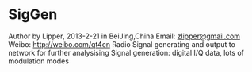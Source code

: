 SigGen
======
Author by Lipper, 2013-2-21 in BeiJing,China
Email: zlipper@gmail.com
Weibo: http://weibo.com/qt4cn
Radio Signal generating and output to network for further analysising
Signal generation: digital I/Q data, lots of modulation modes
